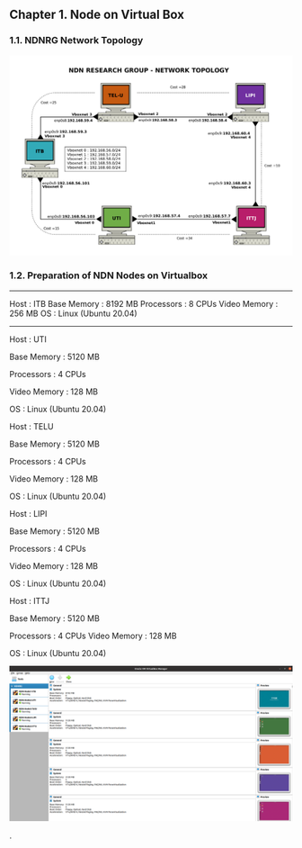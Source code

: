 ## Chapter 1. Node on Virtual Box
 ### 1.1. NDNRG Network Topology
  <img src="https://github.com/syaifulahdan/Mini-NDN-Work/blob/main/Assignment%202:NDNrg-Topology/NDNrg-Image-Topology/ndnrg-config_08.png" width="1000">
 
 ### 1.2. Preparation of NDN Nodes on Virtualbox
 
 ***
 
 Host         : ITB
 Base Memory  : 8192 MB
 Processors   : 8 CPUs
 Video Memory : 256 MB
 OS           : Linux (Ubuntu 20.04)
 ***
 
 Host         : UTI
 
 Base Memory  : 5120 MB
 
 Processors   : 4 CPUs
 
 Video Memory : 128 MB
 
 OS           : Linux (Ubuntu 20.04)
 
 
 Host         : TELU
 
 Base Memory  : 5120 MB
 
 Processors   : 4 CPUs
 
 Video Memory : 128 MB
 
 OS           : Linux (Ubuntu 20.04)
 
 
 Host         : LIPI
 
 Base Memory  : 5120 MB
 
 Processors   : 4 CPUs
 
 Video Memory : 128 MB
 
 OS           : Linux (Ubuntu 20.04)
 
 
 Host         : ITTJ
 
 Base Memory  : 5120 MB
 
 Processors   : 4 CPUs
 Video Memory : 128 MB
 
 OS           : Linux (Ubuntu 20.04)
 
 
  <img src="https://github.com/syaifulahdan/Mini-NDN-Work/blob/main/Assignment%202:NDNrg-Topology/NDNrg-Image-Topology/ndnrg-node-virtualbox.png" width="1000">

 
.
